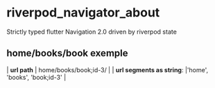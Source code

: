 # riverpod_navigator_about

Strictly typed flutter Navigation 2.0 driven by riverpod state

## home/books/book exemple


| **url path**                | home/books/book;id-3/       |
| **url segments as string**: |'home', 'books', 'book;id-3' |


